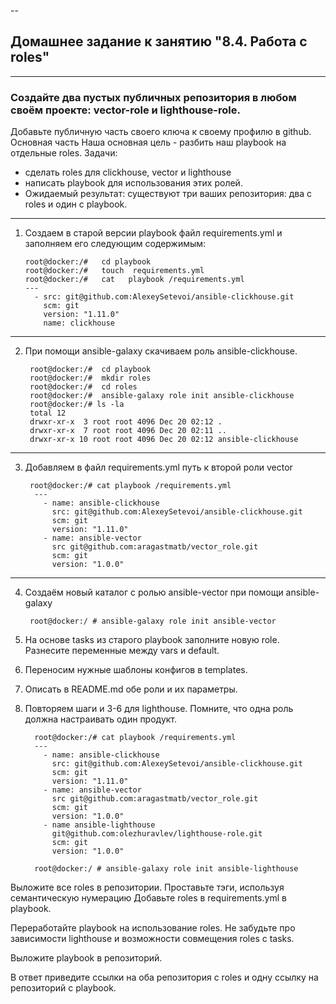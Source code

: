--
## Домашнее задание к занятию "8.4. Работа с roles"

----
### Создайте два пустых публичных репозитория в любом своём проекте: vector-role и lighthouse-role.
Добавьте публичную часть своего ключа к своему профилю в github.
Основная часть
Наша основная цель - разбить наш playbook на отдельные roles. 
Задачи: 
 - сделать roles для clickhouse, vector и lighthouse 
 - написать playbook для использования этих ролей. 
 - Ожидаемый результат: существуют три ваших репозитория: два с roles и один с playbook.

----
1) Создаем в старой версии playbook файл requirements.yml и заполняем его следующим содержимым:

       root@docker:/#   cd playbook
       root@docker:/#   touch  requirements.yml 
       root@docker:/#   cat   playbook /requirements.yml 
       ---
         - src: git@github.com:AlexeySetevoi/ansible-clickhouse.git
           scm: git
           version: "1.11.0"
           name: clickhouse

----    
2) При помощи ansible-galaxy скачиваем  роль  ansible-clickhouse.   
        
        root@docker:/#  cd playbook
        root@docker:/#  mkdir roles
        root@docker:/#  cd roles
        root@docker:/#  ansible-galaxy role init ansible-clickhouse
        root@docker:/# ls -la
        total 12
        drwxr-xr-x  3 root root 4096 Dec 20 02:12 .
        drwxr-xr-x  7 root root 4096 Dec 20 02:11 ..
        drwxr-xr-x 10 root root 4096 Dec 20 02:12 ansible-clickhouse

----
3) Добавляем в файл requirements.yml  путь к второй  роли  vector 


        root@docker:/# cat playbook /requirements.yml
         ---
           - name: ansible-clickhouse 
             src: git@github.com:AlexeySetevoi/ansible-clickhouse.git
             scm: git
             version: "1.11.0"
           - name: ansible-vector
             src git@github.com:aragastmatb/vector_role.git
             scm: git
             version: "1.0.0"
             

----
4) Создаём новый каталог с ролью ansible-vector при помощи ansible-galaxy

        root@docker:/ # ansible-galaxy role init ansible-vector

5) На основе tasks из старого playbook заполните новую role. Разнесите переменные между vars и default.

6) Переносим нужные шаблоны конфигов в templates.


7) Описать в README.md обе роли и их параметры.

8) Повторяем шаги и 3-6 для lighthouse.  Помните, что одна роль должна настраивать один продукт.

         root@docker:/# cat playbook /requirements.yml
         ---
           - name: ansible-clickhouse 
             src: git@github.com:AlexeySetevoi/ansible-clickhouse.git
             scm: git
             version: "1.11.0"
           - name: ansible-vector
             src git@github.com:aragastmatb/vector_role.git
             scm: git
             version: "1.0.0"
           - name ansible-lighthouse           
             git@github.com:olezhuravlev/lighthouse-role.git
             scm: git
             version: "1.0.0"

         root@docker:/ # ansible-galaxy role init ansible-lighthouse


Выложите все roles в репозитории. Проставьте тэги, используя семантическую нумерацию Добавьте roles в requirements.yml в playbook.

Переработайте playbook на использование roles. Не забудьте про зависимости lighthouse и возможности совмещения roles с tasks.

Выложите playbook в репозиторий.

В ответ приведите ссылки на оба репозитория с roles и одну ссылку на репозиторий с playbook.